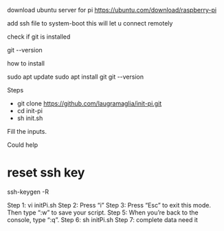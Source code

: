 download ubuntu server for pi
https://ubuntu.com/download/raspberry-pi

add ssh file to system-boot
this will let u connect remotely

check if git is installed

git --version



how to install

sudo apt update
sudo apt install git
git --version

Steps

- git clone https://github.com/laugramaglia/init-pi.git
- cd init-pi
- sh init.sh

Fill the inputs.




Could help 

# reset ssh key
ssh-keygen -R <ip>

Step 1: vi initPi.sh
Step 2: Press “i”
Step 3: Press “Esc” to exit this mode. Then type “:w” to save your script.
Step 5: When you’re back to the console, type “:q”.
Step 6: sh initPi.sh
Step 7: complete data need it
